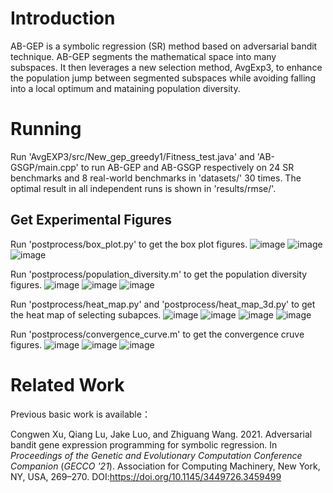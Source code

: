 # Introduction
AB-GEP is a symbolic regression (SR) method based on adversarial bandit technique. AB-GEP segments the mathematical space into many subspaces. It then leverages a new selection method, AvgExp3, to enhance the population jump between segmented subspaces while avoiding falling into a local optimum and mataining population diversity.
# Running 
Run 'AvgEXP3/src/New_gep_greedy1/Fitness_test.java' and 'AB-GSGP/main.cpp' to run AB-GEP and AB-GSGP respectively on 24 SR benchmarks and 8 real-world benchmarks in 'datasets/' 30 times. The optimal result in all independent runs is shown in 'results/rmse/'.
## Get Experimental Figures
Run 'postprocess/box_plot.py' to get the box plot figures.
![image](https://github.com/KGAE-CUP/AB-GEP/blob/main/results/results_png/box_plot1.png)
![image](https://github.com/KGAE-CUP/AB-GEP/blob/main/results/results_png/box_plot2.png)
![image](https://github.com/KGAE-CUP/AB-GEP/blob/main/results/results_png/box_plot3.png)

Run 'postprocess/population_diversity.m' to get the population diversity figures.
![image](https://github.com/KGAE-CUP/AB-GEP/blob/main/results/results_png/population_diversity1.png)
![image](https://github.com/KGAE-CUP/AB-GEP/blob/main/results/results_png/population_diversity2.png)
![image](https://github.com/KGAE-CUP/AB-GEP/blob/main/results/results_png/population_diversity3.png)

Run 'postprocess/heat_map.py' and 'postprocess/heat_map_3d.py' to get the heat map of selecting subapces.
![image](https://github.com/KGAE-CUP/AB-GEP/blob/main/results/results_png/heat_map1.png)
![image](https://github.com/KGAE-CUP/AB-GEP/blob/main/results/results_png/heat_map2.png)
![image](https://github.com/KGAE-CUP/AB-GEP/blob/main/results/results_png/heat_map3.png)
![image](https://github.com/KGAE-CUP/AB-GEP/blob/main/results/results_png/heat_map4.png)

Run 'postprocess/convergence_curve.m' to get the convergence cruve figures.
![image](https://github.com/KGAE-CUP/AB-GEP/blob/main/results/results_png/convergence1.png)
![image](https://github.com/KGAE-CUP/AB-GEP/blob/main/results/results_png/convergence2.png)
![image](https://github.com/KGAE-CUP/AB-GEP/blob/main/results/results_png/convergence3.png)

# Related Work
Previous basic work is available：

Congwen Xu, Qiang Lu, Jake Luo, and Zhiguang Wang. 2021. Adversarial bandit gene expression programming for symbolic regression. In <i>Proceedings of the Genetic and Evolutionary Computation Conference Companion</i> (<i>GECCO '21</i>). Association for Computing Machinery, New York, NY, USA, 269–270. DOI:https://doi.org/10.1145/3449726.3459499
